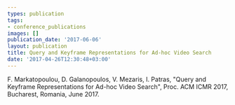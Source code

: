 ```yaml
---
types: publication
tags:
- conference_publications
images: []
publication_date: '2017-06-06'
layout: publication
title: Query and Keyframe Representations for Ad-hoc Video Search
date: '2017-04-26T12:30:48+03:00'
---
```

<p><span lang="EN-US">F. Markatopoulou, D. Galanopoulos, V. Mezaris, I. Patras, "Query and Keyframe Representations for Ad-hoc Video Search", Proc. ACM ICMR 2017, Bucharest, Romania, June 2017.</span></p>
